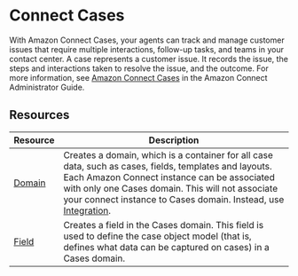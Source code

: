 # Connect Cases

With Amazon Connect Cases, your agents can track and manage customer issues that require multiple interactions, follow-up tasks, and teams in your contact center. A case represents a customer issue. It records the issue, the steps and interactions taken to resolve the issue, and the outcome. For more information, see [Amazon Connect Cases](https://docs.aws.amazon.com/connect/latest/adminguide/cases.html) in the Amazon Connect Administrator Guide.

## Resources

| Resource                              | Description                                                                                                                                                                                                                                                                                                |
| ------------------------------------- | ---------------------------------------------------------------------------------------------------------------------------------------------------------------------------------------------------------------------------------------------------------------------------------------------------------- |
| [Domain](/src/connectcases/domain.md) | Creates a domain, which is a container for all case data, such as cases, fields, templates and layouts. Each Amazon Connect instance can be associated with only one Cases domain. This will not associate your connect instance to Cases domain. Instead, use [Integration](/src/connect/integration.md). |
| [Field](/src/connectcases/field.md)   | Creates a field in the Cases domain. This field is used to define the case object model (that is, defines what data can be captured on cases) in a Cases domain.                                                                                                                                           |
